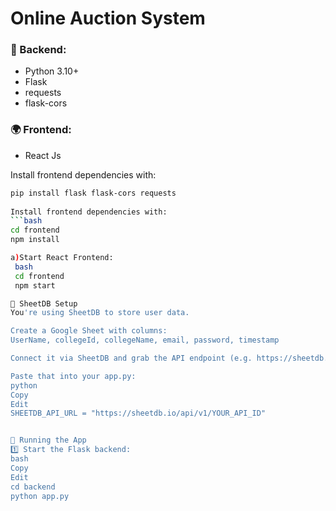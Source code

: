 # Online Auction System


### 🧠 Backend:
- Python 3.10+  
- Flask  
- requests  
- flask-cors
  
### 🌍 Frontend:
 - React Js
  
Install frontend dependencies with:
```bash
pip install flask flask-cors requests
  
Install frontend dependencies with:
```bash
cd frontend
npm install

a)Start React Frontend:
 bash
 cd frontend
 npm start

🔗 SheetDB Setup
You're using SheetDB to store user data.

Create a Google Sheet with columns:
UserName, collegeId, collegeName, email, password, timestamp

Connect it via SheetDB and grab the API endpoint (e.g. https://sheetdb.io/api/v1/xxxxxx)

Paste that into your app.py:
python
Copy
Edit
SHEETDB_API_URL = "https://sheetdb.io/api/v1/YOUR_API_ID"


🧪 Running the App
1️⃣ Start the Flask backend:
bash
Copy
Edit
cd backend
python app.py
